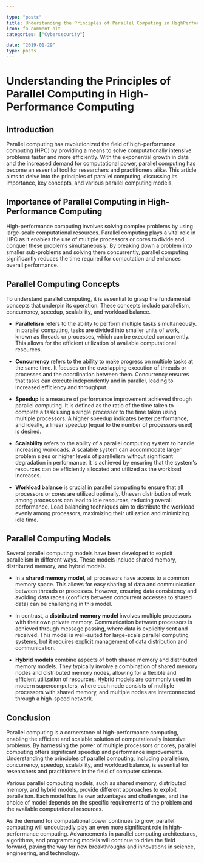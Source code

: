 ```yaml
---

type: "posts"
title: Understanding the Principles of Parallel Computing in HighPerformance Computing
icon: fa-comment-alt
categories: ["Cybersecurity"]

date: "2019-01-29"
type: posts
---
```





# Understanding the Principles of Parallel Computing in High-Performance Computing

## Introduction

Parallel computing has revolutionized the field of high-performance computing (HPC) by providing a means to solve computationally intensive problems faster and more efficiently. With the exponential growth in data and the increased demand for computational power, parallel computing has become an essential tool for researchers and practitioners alike. This article aims to delve into the principles of parallel computing, discussing its importance, key concepts, and various parallel computing models.

## Importance of Parallel Computing in High-Performance Computing

High-performance computing involves solving complex problems by using large-scale computational resources. Parallel computing plays a vital role in HPC as it enables the use of multiple processors or cores to divide and conquer these problems simultaneously. By breaking down a problem into smaller sub-problems and solving them concurrently, parallel computing significantly reduces the time required for computation and enhances overall performance.

## Parallel Computing Concepts

To understand parallel computing, it is essential to grasp the fundamental concepts that underpin its operation. These concepts include parallelism, concurrency, speedup, scalability, and workload balance.

- **Parallelism** refers to the ability to perform multiple tasks simultaneously. In parallel computing, tasks are divided into smaller units of work, known as threads or processes, which can be executed concurrently. This allows for the efficient utilization of available computational resources.

- **Concurrency** refers to the ability to make progress on multiple tasks at the same time. It focuses on the overlapping execution of threads or processes and the coordination between them. Concurrency ensures that tasks can execute independently and in parallel, leading to increased efficiency and throughput.

- **Speedup** is a measure of performance improvement achieved through parallel computing. It is defined as the ratio of the time taken to complete a task using a single processor to the time taken using multiple processors. A higher speedup indicates better performance, and ideally, a linear speedup (equal to the number of processors used) is desired.

- **Scalability** refers to the ability of a parallel computing system to handle increasing workloads. A scalable system can accommodate larger problem sizes or higher levels of parallelism without significant degradation in performance. It is achieved by ensuring that the system's resources can be efficiently allocated and utilized as the workload increases.

- **Workload balance** is crucial in parallel computing to ensure that all processors or cores are utilized optimally. Uneven distribution of work among processors can lead to idle resources, reducing overall performance. Load balancing techniques aim to distribute the workload evenly among processors, maximizing their utilization and minimizing idle time.

## Parallel Computing Models

Several parallel computing models have been developed to exploit parallelism in different ways. These models include shared memory, distributed memory, and hybrid models.

- In a **shared memory model**, all processors have access to a common memory space. This allows for easy sharing of data and communication between threads or processes. However, ensuring data consistency and avoiding data races (conflicts between concurrent accesses to shared data) can be challenging in this model.

- In contrast, a **distributed memory model** involves multiple processors with their own private memory. Communication between processors is achieved through message passing, where data is explicitly sent and received. This model is well-suited for large-scale parallel computing systems, but it requires explicit management of data distribution and communication.

- **Hybrid models** combine aspects of both shared memory and distributed memory models. They typically involve a combination of shared memory nodes and distributed memory nodes, allowing for a flexible and efficient utilization of resources. Hybrid models are commonly used in modern supercomputers, where each node consists of multiple processors with shared memory, and multiple nodes are interconnected through a high-speed network.

## Conclusion

Parallel computing is a cornerstone of high-performance computing, enabling the efficient and scalable solution of computationally intensive problems. By harnessing the power of multiple processors or cores, parallel computing offers significant speedup and performance improvements. Understanding the principles of parallel computing, including parallelism, concurrency, speedup, scalability, and workload balance, is essential for researchers and practitioners in the field of computer science.

Various parallel computing models, such as shared memory, distributed memory, and hybrid models, provide different approaches to exploit parallelism. Each model has its own advantages and challenges, and the choice of model depends on the specific requirements of the problem and the available computational resources.

As the demand for computational power continues to grow, parallel computing will undoubtedly play an even more significant role in high-performance computing. Advancements in parallel computing architectures, algorithms, and programming models will continue to drive the field forward, paving the way for new breakthroughs and innovations in science, engineering, and technology.
